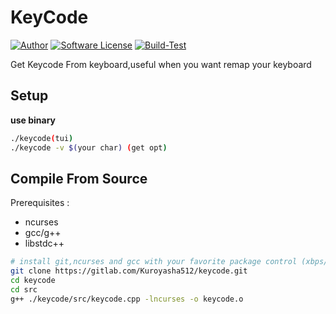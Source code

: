 # **KeyCode**
[![Author](https://img.shields.io/badge/author-aerphanas-blue.svg)](https://github.com/aerphanas)
[![Software License](https://img.shields.io/badge/license-GNU_GPLv3-brightgreen.svg)](https://gitlab.com/Kuroyasha512/keycode#license)
[![Build-Test](https://github.com/aerphanas/keycode/actions/workflows/action.yml/badge.svg)](https://github.com/aerphanas/keycode/actions/workflows/action.yml)

Get Keycode From keyboard,useful when you want remap your keyboard

## **Setup**
**use binary**
```sh
./keycode(tui)
./keycode -v $(your char) (get opt)
```

## **Compile From Source**

Prerequisites :
- ncurses
- gcc/g++
- libstdc++
```sh
# install git,ncurses and gcc with your favorite package control (xbps/apt/aptget/etc)
git clone https://gitlab.com/Kuroyasha512/keycode.git
cd keycode
cd src
g++ ./keycode/src/keycode.cpp -lncurses -o keycode.o
```
